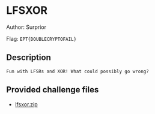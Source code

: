 # LFSXOR
Author: Surprior

Flag: `EPT{DOUBLECRYPTOFAIL}`
## Description
```
Fun with LFSRs and XOR! What could possibly go wrong?
```

## Provided challenge files
* [lfsxor.zip](lfsxor.zip)
